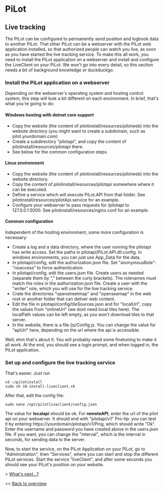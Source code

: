 # PiLot
## Live tracking

The PiLot can be configured to permanently send position and logbook data to another PiLot. That other PiLot can be a webserver with the PiLot web application installed, so that authorized people can watch you live, as soon as you have started the live tracking service. To make this all work, you need to install the PiLot application on a webserver and install and configure the LiveClient on your PiLot. We won't go into every detail, so this section needs a bit of background knowledge or duckduckgo.

### Install the PiLot application on a webserver
Depending on the webserver's operating system and hosting control system, this step will look a bit different on each environment. In brief, that's what you're going to do:

#### Windows hosting with dotnet core support
- Copy the website (the content of pilotinstall/resources/pilotweb) into the website directory (you might want to create a subdomain, such as pilot.yourdomain.com)
- Create a subdirectory "pilotapi", and copy the content of pilotinstall/resources/pilotapi there. 
- See below for the common configuration steps

#### Linux environment
- Copy the website (the content of pilotinstall/resources/pilotweb) into the website directory.
- Copy the content of pilotinstall/resources/pilotapi somewhere where it can be executed.
- Define a service which will execute PiLot.API from that folder. See pilotinstall/resources/pilotApi.service for an example.
- Configure your webserver to pass requests for /pilotapi to 127.0.0.1:5000. See pilotinstall/resources/nginx.conf for an example.

#### Common configuration
Independent of the hosting environment, some more configuration is necessary:
- Create a log and a data directory, where the user running the pilotapi has write access. Set the paths in pilotapi/PiLot.API.dll.config. In windows environments, you can just use App_Data for the data.
- In pilotapi/config, edit the authorization.json file. Set "anonymousRole": "noaccess" to force authentication.
- In pilotapi/config, edit the users.json file. Create users as needed (separate them by "," between the curly brackets). The rolenames must match the roles in the authorization.json file. Create a user with the "writer" role, which you will use for the live tracking service.
- Crate the directories "openstreetmap" and "openseamap" in the web root or another folder that can deliver web content.
- Edit the file in pilotapi/config/tileSources.json and for "localUrl", copy the values from "onlineUrl" (we dont need local tiles here). The localPath values can be left empty, as you won't download tiles to that server. 
- In the website, there is a file /js/Config.js. You can change the value for "apiUrl" here, depending on the url where the api is accessible.

Well, ehm that's about it. You will probably need some finetuning to make it all work. At the end, you should see a login prompt, and when logged in, the PiLot application.

### Set up and configure the live tracking service
That's easier. Just run
```
cd ~/pilotinstall
sudo sh 10-install-liveclient.sh
```
After that, edit the config file:
```
sudo nano /opt/pilotliveclient/config.json
```
The value for **localapi** should be ok. For **remoteAPI**, enter the url of the pilot api on your webserver. It should end with "pilotapi/v1" Pro-tip: you can test it by entering https://yourdomain/pilotapi/v1/Ping, which should write "Ok". Enter the username and password you have created above in the users.json file. If you want, you can change the "interval", which is the interval in seconds, for sending data to the server.

Now, to start the service, on the PiLot Application on your PiLot, go to "Administration", then "Services", where you can start and stop the different PiLot services. Start the service "liveClient", and after some seconds you should see your PiLot's position on your website. 

\> [What's next...?](tbd.md)

<< [Back to overview](user.md)
